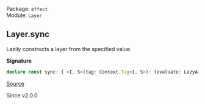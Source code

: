 Package: `effect`<br />
Module: `Layer`<br />

## Layer.sync

Lazily constructs a layer from the specified value.

**Signature**

```ts
declare const sync: { <I, S>(tag: Context.Tag<I, S>): (evaluate: LazyArg<Types.NoInfer<S>>) => Layer<I>; <I, S>(tag: Context.Tag<I, S>, evaluate: LazyArg<Types.NoInfer<S>>): Layer<I>; }
```

[Source](https://github.com/Effect-TS/effect/tree/main/packages/effect/src/Layer.ts#L795)

Since v2.0.0